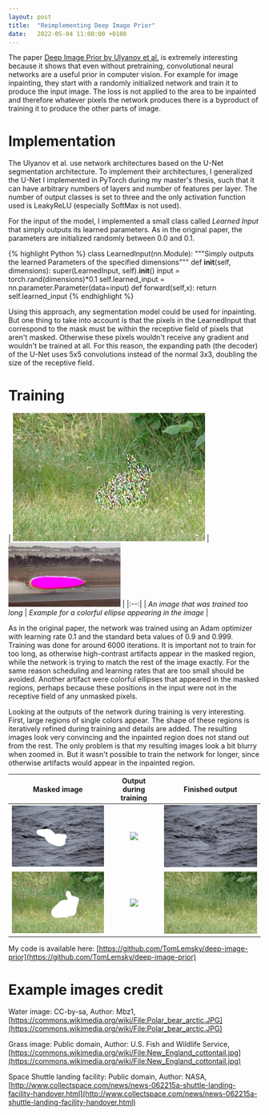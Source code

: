 ```yaml
---
layout: post
title:  "Reimplementing Deep Image Prior"
date:   2022-05-04 11:00:00 +0100
---
```


The paper [Deep Image Prior by Ulyanov et al.](https://dmitryulyanov.github.io/deep_image_prior) is extremely interesting because it shows that even without pretraining, convolutional neural networks are a useful prior in computer vision. For example for image inpainting, they start with a randomly initialized network and train it to produce the input image. The loss is not applied to the area to be inpainted and therefore whatever pixels the network produces there is a byproduct of training it to produce the other parts of image.

Implementation
===========

The Ulyanov et al. use network architectures based on the U-Net segmentation architecture. To implement their architectures, I generalized the U-Net I implemented in PyTorch during my master's thesis, such that it can have arbitrary numbers of layers and number of features per layer. The number of output classes is set to three and the only activation function used is LeakyReLU (especially SoftMax is not used).

For the input of the model, I implemented a small class called *Learned Input* that simply outputs its learned parameters. As in the original paper, the parameters are initialized randomly between 0.0 and 0.1.

{% highlight Python %}
class LearnedInput(nn.Module):
    """Simply outputs the learned Parameters of the specified dimensions"""
    def __init__(self, dimensions):
        super(LearnedInput, self).__init__()
        input = torch.rand(dimensions)*0.1
        self.learned_input = nn.parameter.Parameter(data=input)
    def forward(self,x):
        return self.learned_input
{% endhighlight %}

Using this approach, any segmentation model could be used for inpainting. But one thing to take into account is that the pixels in the LearnedInput that correspond to the mask must be within the receptive field of pixels that aren't masked. Otherwise these pixels wouldn't receive any gradient and wouldn't be trained at all. For this reason, the expanding path (the decoder) of the U-Net uses 5x5 convolutions instead of the normal 3x3, doubling the size of the receptive field.

Training
===========

| ![](/images/deep-image-prior/hase_inpainted_fail.jpg) | ![](/images/deep-image-prior/inpainted_image_kinda_good.jpg) |
|:--:|
| *An image that was trained too long* | *Example for a colorful ellipse appearing in the image* |

As in the original paper, the network was trained using an Adam optimizer with learning rate 0.1 and the standard beta values of 0.9 and 0.999. Training was done for around 6000 iterations. It is important not to train for too long, as otherwise high-contrast artifacts appear in the masked region, while the network is trying to match the rest of the image exactly. For the same reason scheduling and learning rates that are too small should be avoided. Another artifact were colorful ellipses that appeared in the masked regions, perhaps because these positions in the input were not in the receptive field of any unmasked pixels.

Looking at the outputs of the network during training is very interesting. First, large regions of single colors appear. The shape of these regions is iteratively refined during training and details are added. The resulting images look very convincing and the inpainted region does not stand out from the rest. The only problem is that my resulting images look a bit blurry when zoomed in. But it wasn't possible to train the network for longer, since otherwise artifacts would appear in the inpainted region.

Masked image            |  Output during training | Finished output
:-------------------------:|:-------------------------:|:-------------------------:
![](/images/deep-image-prior/eisbaer_small_masked.jpg)  |  ![](/images/deep-image-prior/eisbaer.gif) | ![](/images/deep-image-prior/eisbaer_inpainted.jpg)
![](/images/deep-image-prior/hase2_small_masked.jpg)  |  ![](/images/deep-image-prior/hase.gif) | ![](/images/deep-image-prior/hase_inpainted.jpg)

My code is available here: [https://github.com/TomLemsky/deep-image-prior](https://github.com/TomLemsky/deep-image-prior)

Example images credit
===========

Water image: CC-by-sa, Author: Mbz1, [https://commons.wikimedia.org/wiki/File:Polar_bear_arctic.JPG](https://commons.wikimedia.org/wiki/File:Polar_bear_arctic.JPG)

Grass image: Public domain, Author: U.S. Fish and Wildlife Service, [https://commons.wikimedia.org/wiki/File:New_England_cottontail.jpg](https://commons.wikimedia.org/wiki/File:New_England_cottontail.jpg)

Space Shuttle landing facility: Public domain, Author: NASA, [http://www.collectspace.com/news/news-062215a-shuttle-landing-facility-handover.html](http://www.collectspace.com/news/news-062215a-shuttle-landing-facility-handover.html)
